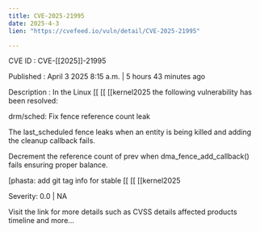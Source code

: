 ```yaml
---
title: CVE-2025-21995
date: 2025-4-3
lien: "https://cvefeed.io/vuln/detail/CVE-2025-21995"

---
```


CVE ID : CVE-[[2025]]-21995

Published :  April 3
2025
8:15 a.m. | 5 hours
43 minutes ago

Description : In the Linux  [[ [[ [[kernel2025
the following vulnerability has been resolved:

drm/sched: Fix fence reference count leak

The last_scheduled fence leaks when an entity is being killed and adding
the cleanup callback fails.

Decrement the reference count of prev when dma_fence_add_callback()
fails
ensuring proper balance.

[phasta: add git tag info for stable  [[ [[ [[kernel2025

Severity: 0.0 | NA

Visit the link for more details
such as CVSS details
affected products
timeline
and more...
